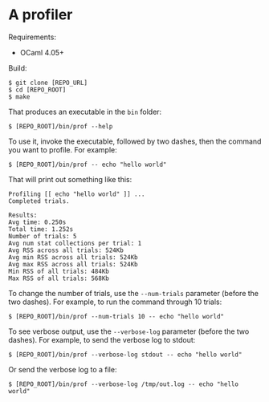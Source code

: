 # A profiler

Requirements:

* OCaml 4.05+

Build:

    $ git clone [REPO_URL]
    $ cd [REPO_ROOT]
    $ make

That produces an executable in the `bin` folder:

    $ [REPO_ROOT]/bin/prof --help

To use it, invoke the executable, followed by two dashes, then the command you want to profile. For example:

    $ [REPO_ROOT]/bin/prof -- echo "hello world"

That will print out something like this:

    Profiling [[ echo "hello world" ]] ...
    Completed trials.

    Results:
    Avg time: 0.250s
    Total time: 1.252s
    Number of trials: 5
    Avg num stat collections per trial: 1
    Avg RSS across all trials: 524Kb
    Avg min RSS across all trials: 524Kb
    Avg max RSS across all trials: 524Kb
    Min RSS of all trials: 484Kb
    Max RSS of all trials: 568Kb

To change the number of trials, use the `--num-trials` parameter (before the two dashes). For example, to run the command through 10 trials:

    $ [REPO_ROOT]/bin/prof --num-trials 10 -- echo "hello world"

To see verbose output, use the `--verbose-log` parameter (before the two dashes). For example, to send the verbose log to stdout:

    $ [REPO_ROOT]/bin/prof --verbose-log stdout -- echo "hello world"

Or send the verbose log to a file:

    $ [REPO_ROOT]/bin/prof --verbose-log /tmp/out.log -- echo "hello world"
